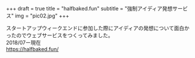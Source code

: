 +++
draft = true
title = "halfbaked.fun"
subtitle = "強制アイディア発想サービス"
img = "pic02.jpg"
+++

スタートアップウィークエンドに参加した際にアイディアの発想について面白かったのでウェブサービスをつくってみました。  
2018/07ー現在  
https://halfbaked.fun/

